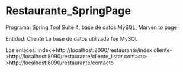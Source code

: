 # Restaurante_SpringPage
Programa: Spring Tool Suite 4, base de datos MySQL, Marven to page

Entidad: Cliente
La base de datos utilizada fue MySQL

Los enlaces:
index->http://localhost:8090/restaurante/index
cliente->http://localhost:8090/restaurante/cliente_listar
contacto->http://localhost:8090/restaurante/contacto
